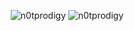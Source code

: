<p align="center">
  <img height="auto" src="https://github-readme-stats.vercel.app/api?username=n0tprodigy&show_icons=true&theme=dark&count_private=1&hide_border=true&bg_color=DDDDDD00" alt="n0tprodigy" />
  <!--<img height="auto" src="https://github-readme-stats.vercel.app/api/top-langs/?username=n0tprodigy&layout=compact&theme=dark&lang_count=10" alt="n0tprodigy"/>-->
  <img height="auto" src="https://github-readme-streak-stats.herokuapp.com/?user=n0tprodigy&theme=black-ice&hide_border=true&background=DDDDDD00" alt="n0tprodigy" />
</p>
